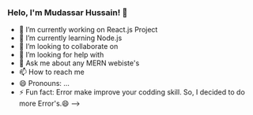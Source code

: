 ### Helo, I'm Mudassar Hussain! 👋

- 🔭 I’m currently working on React.js Project
- 🌱 I’m currently learning Node.js
- 👯 I’m looking to collaborate on
- 🤔 I’m looking for help with 
- 💬 Ask me about any MERN webiste's
- 📫 How to reach me 
- 😄 Pronouns: ...
- ⚡ Fun fact: Error make improve your codding skill. So, I decided to do more Error's.😄
-->
